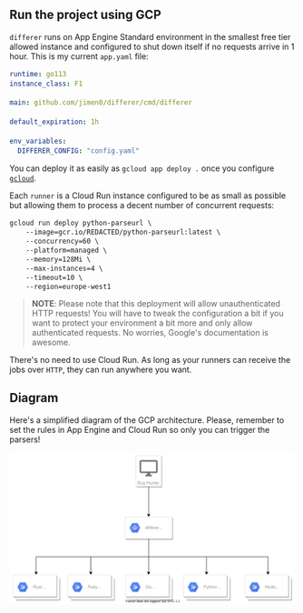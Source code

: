 ## Run the project using GCP

`differer` runs on App Engine Standard environment in the smallest free tier allowed instance and configured to shut down itself if no requests arrive in 1 hour. This is my current `app.yaml` file:

```yaml
runtime: go113
instance_class: F1

main: github.com/jimen0/differer/cmd/differer

default_expiration: 1h

env_variables:
  DIFFERER_CONFIG: "config.yaml"
```

You can deploy it as easily as `gcloud app deploy .` once you configure [`gcloud`](https://cloud.google.com/sdk/gcloud).

Each `runner` is a Cloud Run instance configured to be as small as possible but allowing them to process a decent number of concurrent requests:

```console
gcloud run deploy python-parseurl \
    --image=gcr.io/REDACTED/python-parseurl:latest \
    --concurrency=60 \
    --platform=managed \
    --memory=128Mi \
    --max-instances=4 \
    --timeout=10 \
    --region=europe-west1
```

> **NOTE**: Please note that this deployment will allow unauthenticated HTTP requests! You will have to tweak the configuration a bit if you want to protect your environment a bit more and only allow authenticated requests. No worries, Google's documentation is awesome.

There's no need to use Cloud Run. As long as your runners can receive the jobs over `HTTP`, they can run anywhere you want.

## Diagram

Here's a simplified diagram of the GCP architecture. Please, remember to set the rules in App Engine and Cloud Run so only you can trigger the parsers!

![GCP diagram](./differer.svg)

